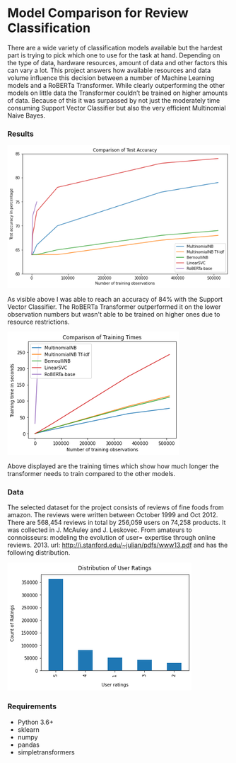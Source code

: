 # Model Comparison for Review Classification
There are a wide variety of classification models available but the hardest part is trying
to pick which one to use for the task at hand. Depending on the type of data, hardware
resources, amount of data and other factors this can vary a lot. This project answers
how available resources and data volume influence this decision between a number of 
Machine Learning models and a RoBERTa Transformer. 
While clearly outperforming the other models on little data the Transformer couldn’t be trained on
higher amounts of data. Because of this it was surpassed by not just the moderately
time consuming Support Vector Classifier but also the very efficient Multinomial Naive
Bayes.

### Results
![](/images/Comparison_of_test_accuracy.png)

As visible above I was able to reach an accuracy of 84% with the Support Vector Classifier.
The RoBERTa Transformer outperformed it on the lower observation numbers but wasn't able to be trained on higher ones due to resource restrictions.

![](/images/Comparison_of_training_times.png)

Above displayed are the training times which show how much longer the transformer needs to train compared to the other models.

### Data
The selected dataset for the project consists of reviews of fine foods from amazon. The
reviews were written between October 1999 and Oct 2012. There are 568,454 reviews in
total by 256,059 users on 74,258 products. It was collected in J. McAuley and J. Leskovec. From amateurs to connoisseurs: modeling the evolution of user= expertise through online reviews. 2013. url: http://i.stanford.edu/~julian/pdfs/www13.pdf and has the following distribution.

![](/images/Distribution_of_user_reviews.png)

### Requirements
- Python 3.6+
- sklearn
- numpy
- pandas
- simpletransformers

